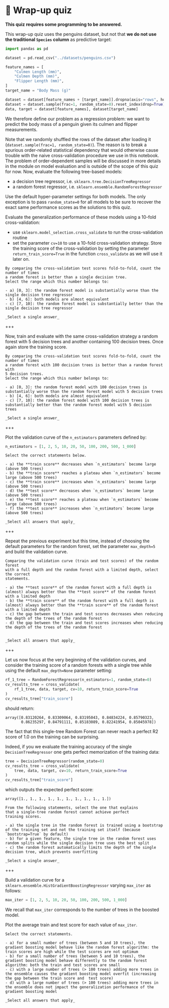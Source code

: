 # 🏁 Wrap-up quiz

**This quiz requires some programming to be answered.**

This wrap-up quiz uses the penguins dataset, but not that **we do not use the traditional `Species` column** as predictive target:

```python
import pandas as pd

dataset = pd.read_csv("../datasets/penguins.csv")

feature_names = [
    "Culmen Length (mm)",
    "Culmen Depth (mm)",
    "Flipper Length (mm)",
]
target_name = "Body Mass (g)"

dataset = dataset[feature_names + [target_name]].dropna(axis="rows", how="any")
dataset = dataset.sample(frac=1, random_state=0).reset_index(drop=True)
data, target = dataset[feature_names], dataset[target_name]
```

We therefore define our problem as a regression problem: we want to predict the
body mass of a penguin given its culmen and flipper measurements.

Note that we randomly shuffled the rows of the dataset
after loading it (`dataset.sample(frac=1, random_state=0)`). The
reason is to break a spurious order-related statistical
dependency that would otherwise cause trouble with the naive
cross-validation procedure we use in this notebook. The problem
of order-dependent samples will be discussed in more details in
the module on model evaluation and is outside of the scope of
this quiz for now.
Now, evaluate the following tree-based models:

- a decision tree regressor, i.e. `sklearn.tree.DecisionTreeRegressor`
- a random forest regressor, i.e. `sklearn.ensemble.RandomForestRegressor`

Use the default hyper-parameter settings for both models. The only exception
is to pass `random_state=0` for all models to be sure to recover the exact
same performance scores as the solutions to this quiz.

Evaluate the generalization performance of these models using a 10-fold
cross-validation:

- use `sklearn.model_selection.cross_validate` to run the cross-validation routine
- set the parameter `cv=10` to use a 10-fold cross-validation strategy. Store the
training score of the cross-validation by setting the parameter
`return_train_score=True` in the function `cross_validate`
as we will use it later on.

```{admonition} Question
By comparing the cross-validation test scores fold-to-fold, count the number of times
a random forest is better than a single decision tree.
Select the range which this number belongs to:

- a) [0, 3]: the random forest model is substantially worse than the single decision tree regressor
- b) [4, 6]: both models are almost equivalent
- c) [7, 10]: the random forest model is substantially better than the single decision tree regressor

_Select a single answer_
```

+++

Now, train and evaluate with the same cross-validation strategy a random forest
with 5 decision trees and another containing 100 decision trees. Once again
store the training score.

```{admonition} Question
By comparing the cross-validation test scores fold-to-fold, count the number of times
a random forest with 100 decision trees is better than a random forest with
5 decision trees.
Select the range which this number belongs to:

- a) [0, 3]: the random forest model with 100 decision trees is substantially worse than the random forest model with 5 decision trees
- b) [4, 6]: both models are almost equivalent
- c) [7, 10]: the random forest model with 100 decision trees is substantially better than the random forest model with 5 decision trees

_Select a single answer_
```

+++

Plot the validation curve of the `n_estimators` parameters defined by:

```python
n_estimators = [1, 2, 5, 10, 20, 50, 100, 200, 500, 1_000]
```

```{admonition} Question
Select the correct statements below.

- a) the **train score** decreases when `n_estimators` become large (above 500 trees)
- b) the **train score** reaches a plateau when `n_estimators` become large (above 500 trees)
- c) the **train score** increases when `n_estimators` become large (above 500 trees)
- d) the **test score** decreases when `n_estimators` become large (above 500 trees)
- e) the **test score** reaches a plateau when `n_estimators` become large (above 500 trees)
- f) the **test score** increases when `n_estimators` become large (above 500 trees)

_Select all answers that apply_
```

+++

Repeat the previous experiment but this time, instead of choosing the default
parameters for the random forest, set the parameter `max_depth=5` and build
the validation curve.

```{admonition} Question
Comparing the validation curve (train and test scores) of the random forest
with a full depth and the random forest with a limited depth, select the correct
statements.

- a) the **test score** of the random forest with a full depth is (almost) always better than the **test score** of the random forest with a limited depth
- b) the **train score** of the random forest with a full depth is (almost) always better than the **train score** of the random forest with a limited depth
- c) the gap between the train and test scores decreases when reducing the depth of the trees of the random forest
- d) the gap between the train and test scores increases when reducing the depth of the trees of the random forest


_Select all answers that apply_
```

+++

Let us now focus at the very beginning of the validation curves, and
consider the training score of a random forests with a single tree
while using the default `max_depth=None` parameter setting:

```python
rf_1_tree = RandomForestRegressor(n_estimators=1, random_state=0)
cv_results_tree = cross_validate(
    rf_1_tree, data, target, cv=10, return_train_score=True
)
cv_results_tree["train_score"]
```

should return:

```
array([0.83120264, 0.83309064, 0.83195043, 0.84834224, 0.85790323,
       0.86235297, 0.84791111, 0.85183089, 0.82241954, 0.85045978])

```

The fact that this single-tree Random Forest can never reach
a perfect R2 score of 1.0 on the training can be surprising.

Indeed, if you we evaluate the training accuracy of the single
`DecisionTreeRegressor` one gets perfect memorization of the
training data:

```python
tree = DecisionTreeRegressor(random_state=0)
cv_results_tree = cross_validate(
    tree, data, target, cv=10, return_train_score=True
)
cv_results_tree["train_score"]
```

which outputs the expected perfect score:

```
array([1., 1., 1., 1., 1., 1., 1., 1., 1., 1.])
```

```{admonition} Question
From the following statements, select the one that explains
that a single-tree random forest cannot achieve perfect
training scores.

- a) the single tree in the random forest is trained using a bootstrap of the training set and not the training set itself (because `bootstrap=True` by default)
- b) for a given feature, the single tree in the random forest uses random splits while the single decision tree uses the best split
- c) the random forest automatically limits the depth of the single decision tree, which prevents overfitting

_Select a single answer_
```

+++

Build a validation curve for a `sklearn.ensemble.HistGradientBoostingRegressor`
varying `max_iter` as follows:

```python
max_iter = [1, 2, 5, 10, 20, 50, 100, 200, 500, 1_000]
```

We recall that `max_iter` corresponds to the number of trees in the boosted
model.

Plot the average train and test score for each value of `max_iter`.

```{admonition} Question
Select the correct statements.

- a) for a small number of trees (between 5 and 10 trees), the gradient boosting model behave like the random forest algorithm: the train scores are high while the test scores are not optimum
- b) for a small number of trees (between 5 and 10 trees), the gradient boosting model behave differently to the random forest algorithm: both the train and test scores are small
- c) with a large number of trees (> 100 trees) adding more trees in the ensemble causes the gradient boosting model overfit (increasing the gap between the train score and  test score)
- d) with a large number of trees (> 100 trees) adding more trees in the ensemble does not impact the generalization performance of the gradient boosting model

_Select all answers that apply_
```
